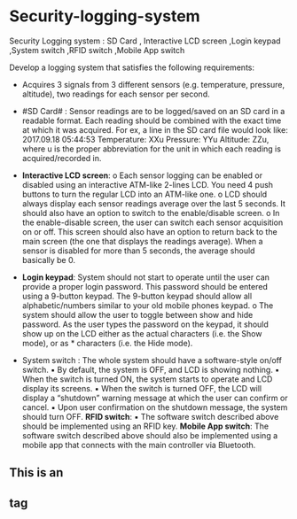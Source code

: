 # Security-logging-system
Security Logging system : SD Card , Interactive LCD screen ,Login keypad ,System switch ,RFID switch ,Mobile App switch

Develop a logging system that satisfies the following requirements:
- Acquires 3 signals from 3 different sensors (e.g. temperature, pressure, altitude), two readings for each sensor per second.

- #SD Card#  :  Sensor readings are to be logged/saved on an SD card in a readable format. Each reading should be combined with the exact time at which it was acquired. For ex, a line in the SD card file would look like: 2017.09.18 05:44:53 Temperature: XXu Pressure: YYu Altitude: ZZu, where u is the proper abbreviation for the unit in which each reading is acquired/recorded in.
- **Interactive LCD screen**: o Each sensor logging can be enabled or disabled using an interactive ATM-like 2-lines LCD. You need 4 push buttons to turn the regular LCD into an ATM-like one. o LCD should always display each sensor readings average over the last 5 seconds. It should also have an option to switch to the enable/disable screen. o In the enable-disable screen, the user can switch each sensor acquisition on or off. This screen should also have an option to return back to the main screen (the one that displays the readings average). When a sensor is disabled for more than 5 seconds, the average should basically be 0.
- **Login keypad**:  System should not start to operate until the user can provide a proper login password. This password should be entered using a 9-button keypad. The 9-button keypad should allow all alphabetic/numbers similar to your old mobile phones keypad. o The system should allow the user to toggle between show and hide password. As the user types the password on the keypad, it should show up on the LCD either as the actual characters (i.e. the Show mode), or as * characters (i.e. the Hide mode).
- System switch :  The whole system should have a software-style on/off switch. ▪
By default, the system is OFF, and LCD is showing nothing. ▪ When the switch is turned ON, the system starts to operate and LCD display its screens. ▪ When the switch is turned OFF, the LCD will display a “shutdown” warning message at which the user can confirm or cancel. ▪ Upon user confirmation on the shutdown message, the system should turn OFF. 
**RFID switch**: ▪ The software switch described above should be implemented using an RFID key. 
**Mobile App switch**:  The software switch described above should also be implemented using a mobile app that connects with the main controller via Bluetooth.


## This is an <h2> tag
